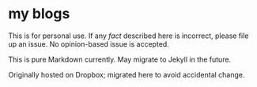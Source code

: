 # my blogs

This is for personal use. If any *fact* described here is incorrect, please file
up an issue. No opinion-based issue is accepted.

This is pure Markdown currently. May migrate to Jekyll in the future.

Originally hosted on Dropbox; migrated here to avoid accidental change.
